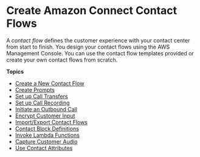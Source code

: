 # Create Amazon Connect Contact Flows<a name="connect-contact-flows"></a>

A *contact flow* defines the customer experience with your contact center from start to finish\. You design your contact flows using the AWS Management Console\. You can use the contact flow templates provided or create your own contact flows from scratch\.

**Topics**
+ [Create a New Contact Flow](create-contact-flow.md)
+ [Create Prompts](prompts.md)
+ [Set up Call Transfers](transfer.md)
+ [Set up Call Recording](set-up-recordings.md)
+ [Initiate an Outbound Call](using-call-number-block.md)
+ [Encrypt Customer Input](contact-flow-keys.md)
+ [Import/Export Contact Flows](contact-flow-import-export.md)
+ [Contact Block Definitions](contact-blocks.md)
+ [Invoke Lambda Functions](connect-lambda-functions.md)
+ [Capture Customer Audio](customer-voice-streams.md)
+ [Use Contact Attributes](connect-contact-attributes.md)